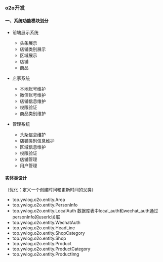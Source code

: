 ### o2o开发
#### 一、系统功能模块划分
- 前端展示系统

    - 头条展示
    - 店铺类别展示
    - 区域展示
    - 店铺
    - 商品
    
- 店家系统

    - 本地账号维护
    - 微信账号维护
    - 店铺信息维护
    - 权限验证
    - 商品类别维护
    
- 管理系统

    - 头条信息维护
    - 店铺类别信息维护
    - 区域信息维护
    - 权限验证
    - 店铺管理
    - 用户管理
    
#### 实体类设计
（优化：定义一个创建时间和更新时间的父类）
- top.ywlog.o2o.entity.Area
- top.ywlog.o2o.entity.PersonInfo
- top.ywlog.o2o.entity.LocalAuth 数据库表中local_auth和wechat_auth通过personInfo的userId关联
- top.ywlog.o2o.entity.WechatAuth 
- top.ywlog.o2o.entity.HeadLine
- top.ywlog.o2o.entity.ShopCategory
- top.ywlog.o2o.entity.Shop
- top.ywlog.o2o.entity.Product
- top.ywlog.o2o.entity.ProductCategory
- top.ywlog.o2o.entity.ProductImg